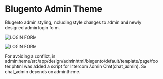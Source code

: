 Blugento Admin Theme
===================

Blugento admin styling, including style changes to admin and 
newly designed admin login form.

![LOGIN FORM](https://s3-eu-west-1.amazonaws.com/blugento-staticresources/bitbucket/admintheme/readme-loginform.png)

![LOGIN FORM](https://s3-eu-west-1.amazonaws.com/blugento-staticresources/bitbucket/admintheme/readme-dashboard.png)

For avoiding a conflict, in admintheme/src/app/design/adminhtml/blugento/default/template/page/footer.phtml was added
a script for Intercom Admin Chat(chat_admin). So chat_admin depends on admintheme.